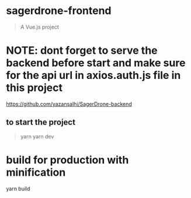 # sagerdrone-frontend

> A Vue.js project

#  NOTE: dont forget to serve the backend before start and make sure for the api url in axios.auth.js file in this project

https://github.com/yazansalhi/SagerDrone-backend

## to start the project
> yarn
> yarn dev

# build for production with minification
yarn build

